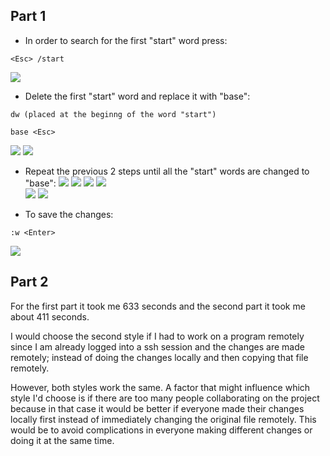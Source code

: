 ## Part 1

* In order to search for the first "start" word press:
```
<Esc> /start
```
 ![](s1.png)

* Delete the first "start" word and replace it with "base":
```
dw (placed at the beginng of the word "start")
```
```
base <Esc>
```
![](s2.png)
![](s3.png)

* Repeat the previous 2 steps until all the "start" words are changed to "base":
![](s4.png)
![](s5.png) 
![](s6.png)
![](s7.png)  
![](s8.png) 
![](s9.png) 

* To save the changes:
```
:w <Enter>
```

![](s10.png)

## Part 2

For the first part it took me 633 seconds and the second part it took me about 411 seconds. 

I would choose the second style if I had to work on a program remotely since I am already logged into a ssh session and the changes are made remotely; instead of doing the changes locally and then copying that file remotely.

However, both styles work the same. A factor that might influence which style I'd choose is if there are too many people collaborating on the project because in that case it would be better if everyone made their changes locally first instead of immediately changing the original file remotely. This would be to avoid complications in everyone making different changes or doing it at the same time.